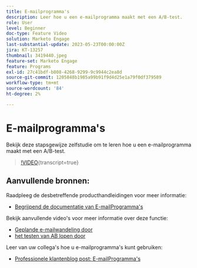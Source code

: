 ```yaml
---
title: E-mailprogramma's
description: Leer hoe u een e-mailprogramma maakt met een A/B-test.
role: User
level: Beginner
doc-type: Feature Video
solution: Marketo Engage
last-substantial-update: 2023-05-23T00:00:00Z
jira: KT-13257
thumbnail: 3419440.jpeg
feature-set: Marketo Engage
feature: Programs
exl-id: 27c41bdf-b808-4268-9299-9c9944c2ea8d
source-git-commit: 1205848b1985a99b91f9d4d25e1a79f0df379589
workflow-type: tm+mt
source-wordcount: '84'
ht-degree: 2%

---
```


# E-mailprogramma&#39;s

Bekijk deze stapsgewijze zelfstudie om te leren hoe u een e-mailprogramma maakt met een A/B-test.

>[!VIDEO](https://video.tv.adobe.com/v/3453373/?learn=on&captions=dut){transcript=true}


## Aanvullende bronnen:

Raadpleeg de desbetreffende producthandleidingen voor meer informatie:
* [ Begrijpend de documentatie van E-mailProgramma&#39;s ](https://experienceleague.adobe.com/docs/marketo/using/product-docs/email-marketing/email-programs/creating-an-email-program/understanding-email-programs.html?lang=nl-NL)

Bekijk aanvullende video&#39;s voor meer informatie over deze functie:
* [ Geplande e-mailwandeling door ](https://experienceleague.adobe.com/docs/marketo-learn/tutorials/email-marketing/scheduled-email-watch.html?lang=nl-NL)
* [ het testen van AB lopen door ](https://experienceleague.adobe.com/docs/marketo-learn/tutorials/email-marketing/ab-testing-watch.html?lang=nl-NL)

Leer van uw collega&#39;s hoe u e-mailprogramma&#39;s kunt gebruiken:
* [ Professionele klantenblog post: E-mailProgramma&#39;s ](https://nation.marketo.com/t5/product-blogs/marketo-success-series-email-programs/ba-p/304968)

